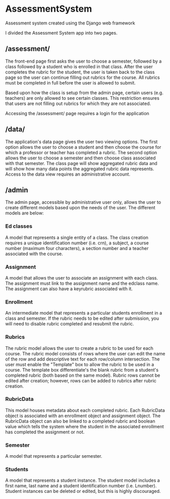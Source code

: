 # AssessmentSystem
Assessment system created using the Django web framework

I divided the Assessment System app into two pages.  

<h2>/assessment/</h2>

The front-end page first asks the user to choose a semester, followed by a class followed by a student who is enrolled in that class.  After the user completes the rubric for the student, the user is taken back to the class page so the user can continue filling out rubrics for the course.  All rubrics must be completed in full before the user is allowed to submit.  

Based upon how the class is setup from the admin page, certain users (e.g. teachers) are only allowed to see certain classes.  This restriction ensures that users are not filling out rubrics for which they are not associated.

Accessing the /assessment/ page requires a login for the application

<h2>/data/</h2>

The application's data page gives the user two viewing options.  The first option allows the user to choose a student and then choose the course for which a professor or teacher has completed a rubric.  The second option allows the user to choose a semester and then choose class associated with that semester.  The class page will show aggregated rubric data and will show how many data points the aggregated rubric data represents. Access to the data view requires an administrative account.

<h2>/admin</h2>

The admin page, accessible by administrative user only, allows the user to create different models based upon the needs of the user.  The different models are below:

<h3>Ed classes</h3>

A model that represents a single entity of a class.  The class creation requires a unique identification number (i.e. crn), a subject, a course number (maximum four characters), a section number and a teacher associated with the course.  

<h3>Assignment</h3>

A model that allows the user to associate an assignment with each class.  The assignment must link to the assignment name and the edclass name.  The assignment can also have a keyrubric associated with it.

<h3>Enrollment</h3>

An intermediate model that represents a particular students enrollment in a class and semester. If the rubric needs to be edited after submission, you will need to disable rubric completed and resubmit the rubric.

<h3>Rubrics</h3>

The rubric model allows the user to create a rubric to be used for each course.  The rubric model consists of rows where the user can edit the name of the row and add descriptive text for each row/column intersection.  The user must enable the "Template" box to allow the rubric to be used in a course.  The template box differentiate's the blank rubric from a student's completed rubric (both based on the same model).  Rubric rows cannot be edited after creation; however, rows can be added to rubrics after rubric creation.


<h3>RubricData</h3>

This model houses metadata about each completed rubric.  Each RubricData object is associated with an enrollment object and assignment object.  The RubricData object can also be linked to a completed rubric and boolean value which tells the system where the student in the associated enrollment has completed the assignment or not. 


<h3>Semester</h3>

A model that represents a particular semester.

<h3>Students</h3>

A model that represents a student instance. The student model includes a first name, last name and a student identification number (i.e. Lnumber).  Student instances can be deleted or edited, but this is highly discouraged. 
